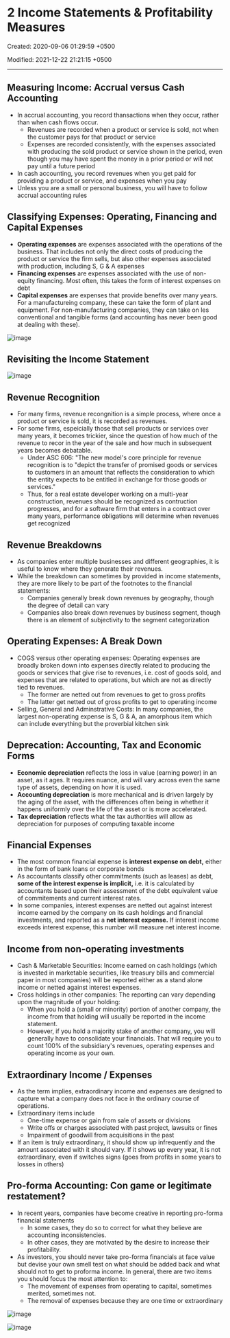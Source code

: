 # 2 Income Statements & Profitability Measures

Created: 2020-09-06 01:29:59 +0500

Modified: 2021-12-22 21:21:15 +0500

---

## Measuring Income: Accrual versus Cash Accounting
-   In accrual accounting, you record thansactions when they occur, rather than when cash flows occur.
    -   Revenues are recorded when a product or service is sold, not when the customer pays for that product or service
    -   Expenses are recorded consistently, with the expenses associated with producing the sold product or service shown in the period, even though you may have spent the money in a prior period or will not pay until a future period
-   In cash accounting, you record revenues when you get paid for providing a product or service, and expenses when you pay
-   Unless you are a small or personal business, you will have to follow accrual accounting rules

## Classifying Expenses: Operating, Financing and Capital Expenses
-   **Operating expenses** are expenses associated with the operations of the business. That includes not only the direct costs of producing the product or service the firm sells, but also other expenses associated with production, including S, G & A expenses
-   **Financing expenses** are expenses associated with the use of non-equity financing. Most often, this takes the form of interest expenses on debt
-   **Capital expenses** are expenses that provide benefits over many years. For a manufactureing company, these can take the form of plant and equipment. For non-manufacturing companies, they can take on les conventional and tangible forms (and accounting has never been good at dealing with these).

![image](media/Accounting-for-Finance_2-Income-Statements-&-Profitability-Measures-image1.jpg)

## Revisiting the Income Statement

![image](media/Accounting-for-Finance_2-Income-Statements-&-Profitability-Measures-image2.jpg)

## Revenue Recognition
-   For many firms, revenue recongnition is a simple process, where once a product or service is sold, it is recorded as revenues.
-   For some firms, espeicially those that sell products or services over many years, it becomes trickier, since the question of how much of the revenue to recor in the year of the sale and how much in subsequent years becomes debatable.
    -   Under ASC 606: "The new model's core principle for revenue recognition is to "depict the transfer of promised goods or services to customers in an amount that reflects the consideration to which the entity expects to be entitled in exchange for those goods or services."
    -   Thus, for a real estate developer working on a multi-year construction, revenues should be recognized as contruction progresses, and for a software firm that enters in a contract over many years, performance obligations will determine when revenues get recognized

## Revenue Breakdowns
-   As companies enter multiple businesses and different geographies, it is useful to know where they generate their revenues.
-   While the breakdown can sometimes by provided in income statements, they are more likely to be part of the footnotes to the financial statements:
    -   Companies generally break down revenues by geography, though the degree of detail can vary
    -   Companies also break down revenues by business segment, though there is an element of subjectivity to the segment categorization

## Operating Expenses: A Break Down
-   COGS versus other operating expenses: Operating expenses are broadly broken down into expenses directly related to producing the goods or services that give rise to revenues, i.e. cost of goods sold, and expenses that are related to operations, but which are not as directly tied to revenues.
    -   The former are netted out from revenues to get to gross profits
    -   The latter get netted out of gross profits to get to operating income
-   Selling, General and Adminstrative Costs: In many companies, the largest non-operating expense is S, G & A, an amorphous item which can include everything but the proverbial kitchen sink

## Deprecation: Accounting, Tax and Economic Forms
-   **Economic depreciation** reflects the loss in value (earning power) in an asset, as it ages. It requires nuance, and will vary across even the same type of assets, depending on how it is used.
-   **Accounting depreciation** is more mechanical and is driven largely by the aging of the asset, with the differences often being in whether it happens uniformly over the life of the asset or is more accelerated.
-   **Tax depreciation** reflects what the tax authorities will allow as depreciation for purposes of computing taxable income

## Financial Expenses
-   The most common financial expense is **interest expense on debt,** either in the form of bank loans or corporate bonds
-   As accountants classify other commitments (such as leases) as debt, **some of the interest expense is implicit,** i.e. it is calculated by accountants based upon their assessment of the debt equivalent value of commitements and current interest rates.
-   In some companies, interest expenses are netted out against interest income earned by the company on its cash holdings and financial investments, and reported as a **net interest expense.** If interest income exceeds interest expense, this number will measure net interest income.

## Income from non-operating investments
-   Cash & Marketable Securities: Income earned on cash holdings (which is invested in marketable securities, like treasury bills and commercial paper in most companies) will be reported either as a stand alone income or netted against interest expenses.
-   Cross holdings in other companies: The reporting can vary depending upon the magnitude of your holding:
    -   When you hold a (small or minority) portion of another company, the income from that holding will usually be reported in the income statement.
    -   However, if you hold a majority stake of another company, you will generally have to consolidate your financials. That will require you to count 100% of the subsidiary's revenues, operating expenses and operating income as your own.

## Extraordinary Income / Expenses
-   As the term implies, extraordinary income and expenses are designed to capture what a company does not face in the ordinary course of operations.
-   Extraordinary items include
    -   One-time expense or gain from sale of assets or divisions
    -   Write offs or charges associated with past project, lawsuits or fines
    -   Impairment of goodwill from acquisitions in the past
-   If an item is truly extraordinary, it should show up infrequently and the amount associated with it should vary. If it shows up every year, it is not extraordinary, even if switches signs (goes from profits in some years to losses in others)

## Pro-forma Accounting: Con game or legitimate restatement?
-   In recent years, companies have become creative in reporting pro-forma financial statements
    -   In some cases, they do so to correct for what they believe are accounting inconsistencies.
    -   In other cases, they are motivated by the desire to increase their profitability.
-   As investors, you should never take pro-forma financials at face value but devise your own smell test on what should be added back and what should not to get to proforma income. In general, there are two items you should focus the most attention to:
    -   The movement of expenses from operating to capital, sometimes merited, sometimes not.
    -   The removal of expenses because they are one time or extraordinary

![image](media/Accounting-for-Finance_2-Income-Statements-&-Profitability-Measures-image3.jpg)

![image](media/Accounting-for-Finance_2-Income-Statements-&-Profitability-Measures-image4.jpg)

